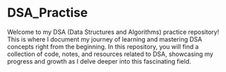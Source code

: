 # DSA_Practise
Welcome to my DSA (Data Structures and Algorithms) practice repository! This is where I document my journey of learning and mastering DSA concepts right from the beginning. In this repository, you will find a collection of code, notes, and resources related to DSA, showcasing my progress and growth as I delve deeper into this fascinating field.
